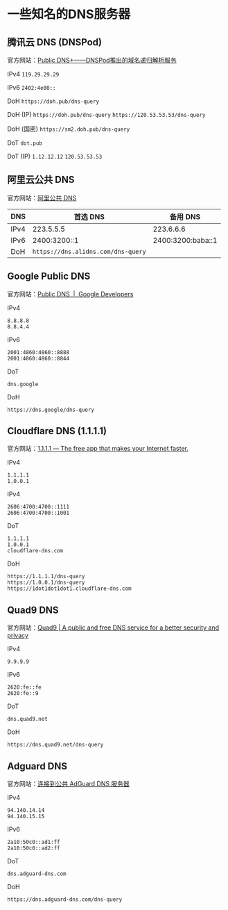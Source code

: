 # 一些知名的DNS服务器

## 腾讯云 DNS (DNSPod)

官方网站：[Public DNS+——DNSPod推出的域名递归解析服务](https://www.dnspod.cn/Products/publicdns)

IPv4 `119.29.29.29`

IPv6 `2402:4e00::`

DoH `https://doh.pub/dns-query`

DoH (IP) `https://doh.pub/dns-query` `https://120.53.53.53/dns-query`

DoH (国密) `https://sm2.doh.pub/dns-query`

DoT `dot.pub`

DoT (IP) `1.12.12.12` `120.53.53.53`

## 阿里云公共 DNS

官方网站：[阿里公共 DNS](https://alidns.com/)

|DNS|首选 DNS|备用 DNS|
|----|----|----|
|IPv4|223.5.5.5|223.6.6.6|
|IPv6|2400:3200::1|2400:3200:baba::1|
|DoH|`https://dns.alidns.com/dns-query`|

## Google Public DNS

官方网站：[Public DNS &nbsp;\|&nbsp; Google Developers](https://developers.google.com/speed/public-dns/)

IPv4

```text
8.8.8.8
8.8.4.4
```

IPv6

```text
2001:4860:4860::8888
2001:4860:4860::8844
```

DoT

```text
dns.google
```

DoH

```text
https://dns.google/dns-query
```

## Cloudflare DNS (1.1.1.1)

官方网站：[1.1.1.1 — The free app that makes your Internet faster.](https://cloudflare-dns.com/)

IPv4

```text
1.1.1.1
1.0.0.1
````

IPv4

```text
2606:4700:4700::1111
2606:4700:4700::1001
````

DoT

```text
1.1.1.1
1.0.0.1
cloudflare-dns.com
```

DoH

```text
https://1.1.1.1/dns-query
https://1.0.0.1/dns-query
https://1dot1dot1dot1.cloudflare-dns.com
```

## Quad9 DNS

官方网站：[Quad9 \| A public and free DNS service for a better security and privacy](https://www.quad9.net/)

IPv4

```text
9.9.9.9
````

IPv6

```text
2620:fe::fe
2620:fe::9
````

DoT

```text
dns.quad9.net
```

DoH

```text
https://dns.quad9.net/dns-query
```

## Adguard DNS

官方网站：[连接到公共 AdGuard DNS 服务器](https://adguard-dns.io/zh_cn/public-dns.html)

IPv4

```text
94.140.14.14
94.140.15.15
```

IPv6

```text
2a10:50c0::ad1:ff
2a10:50c0::ad2:ff
```

DoT

```text
dns.adguard-dns.com
```

DoH

```text
https://dns.adguard-dns.com/dns-query
```

